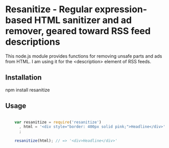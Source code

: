 #  Resanitize - Regular expression-based HTML sanitizer and ad remover, geared toward RSS feed descriptions

This node.js module provides functions for removing unsafe parts and ads from
HTML. I am using it for the &lt;description&gt; element of RSS feeds.

## Installation

npm install resanitize

## Usage

```javascript

    var resanitize = require('resanitize')
      , html = '<div style="border: 400px solid pink;">Headline</div>'
      ;

    resanitize(html); // => '<div>Headline</div>'
```